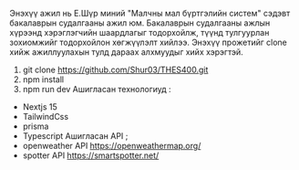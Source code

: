 Энэхүү ажил нь Е.Шүр миний "Малчны мал бүртгэлийн систем" сэдэвт бакалаврын судалгааны ажил юм. Бакалаврын судалгааны ажлын хүрээнд хэрэглэгчийн шаардлагыг тодорхойлж, түүнд тулгуурлан зохиомжийг тодорхойлон хөгжүүлэлт хийлээ.
Энэхүү прожетийг clone хийж ажиллуулахын тулд дараах алхмуудыг хийх хэрэгтэй.

1. git clone https://github.com/Shur03/THES400.git
2. npm install
3. npm run dev
   Ашигласан технологиуд :

- Nextjs 15
- TailwindCss
- prisma
- Typescript
  Ашигласан API ;
- openweather API https://openweathermap.org/
- spotter API https://smartspotter.net/
